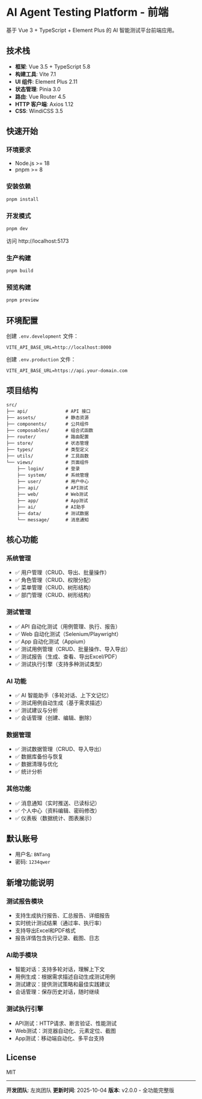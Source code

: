 # AI Agent Testing Platform - 前端

基于 Vue 3 + TypeScript + Element Plus 的 AI 智能测试平台前端应用。

## 技术栈

- **框架**: Vue 3.5 + TypeScript 5.8
- **构建工具**: Vite 7.1
- **UI 组件**: Element Plus 2.11
- **状态管理**: Pinia 3.0
- **路由**: Vue Router 4.5
- **HTTP 客户端**: Axios 1.12
- **CSS**: WindiCSS 3.5

## 快速开始

### 环境要求

- Node.js >= 18
- pnpm >= 8

### 安装依赖

```bash
pnpm install
```

### 开发模式

```bash
pnpm dev
```

访问 http://localhost:5173

### 生产构建

```bash
pnpm build
```

### 预览构建

```bash
pnpm preview
```

## 环境配置

创建 `.env.development` 文件：

```env
VITE_API_BASE_URL=http://localhost:8000
```

创建 `.env.production` 文件：

```env
VITE_API_BASE_URL=https://api.your-domain.com
```

## 项目结构

```
src/
├── api/              # API 接口
├── assets/           # 静态资源
├── components/       # 公共组件
├── composables/      # 组合式函数
├── router/           # 路由配置
├── store/            # 状态管理
├── types/            # 类型定义
├── utils/            # 工具函数
└── views/            # 页面组件
    ├── login/        # 登录
    ├── system/       # 系统管理
    ├── user/         # 用户中心
    ├── api/          # API测试
    ├── web/          # Web测试
    ├── app/          # App测试
    ├── ai/           # AI助手
    ├── data/         # 测试数据
    └── message/      # 消息通知
```

## 核心功能

### 系统管理
- ✅ 用户管理（CRUD、导出、批量操作）
- ✅ 角色管理（CRUD、权限分配）
- ✅ 菜单管理（CRUD、树形结构）
- ✅ 部门管理（CRUD、树形结构）

### 测试管理
- ✅ API 自动化测试（用例管理、执行、报告）
- ✅ Web 自动化测试（Selenium/Playwright）
- ✅ App 自动化测试（Appium）
- ✅ 测试用例管理（CRUD、批量操作、导入导出）
- ✅ 测试报告（生成、查看、导出Excel/PDF）
- ✅ 测试执行引擎（支持多种测试类型）

### AI 功能
- ✅ AI 智能助手（多轮对话、上下文记忆）
- ✅ 测试用例自动生成（基于需求描述）
- ✅ 测试建议与分析
- ✅ 会话管理（创建、编辑、删除）

### 数据管理
- ✅ 测试数据管理（CRUD、导入导出）
- ✅ 数据库备份与恢复
- ✅ 数据清理与优化
- ✅ 统计分析

### 其他功能
- ✅ 消息通知（实时推送、已读标记）
- ✅ 个人中心（资料编辑、密码修改）
- ✅ 仪表板（数据统计、图表展示）

## 默认账号

- 用户名: `BNTang`
- 密码: `1234qwer`

## 新增功能说明

### 测试报告模块
- 支持生成执行报告、汇总报告、详细报告
- 实时统计测试结果（通过率、执行率）
- 支持导出Excel和PDF格式
- 报告详情包含执行记录、截图、日志

### AI助手模块
- 智能对话：支持多轮对话，理解上下文
- 用例生成：根据需求描述自动生成测试用例
- 测试建议：提供测试策略和最佳实践建议
- 会话管理：保存历史对话，随时继续

### 测试执行引擎
- API测试：HTTP请求、断言验证、性能测试
- Web测试：浏览器自动化、元素定位、截图
- App测试：移动端自动化、多平台支持

## License

MIT

---

**开发团队**: 左岚团队
**更新时间**: 2025-10-04
**版本**: v2.0.0 - 全功能完整版

